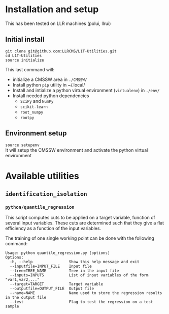 # Installation and setup
This has been tested on LLR machines (polui, llrui)  

## Initial install
`git clone git@github.com:LLRCMS/L1T-Utilities.git`  
`cd L1T-Utilities`  
`source initialize`  

This last command will:
* initialize a CMSSW area in `./CMSSW/`
* Install python `pip` utility in ~/.local/
* Install and intialize a python virtual environment (`virtualenv`) in `./env/`
* Install needed python dependencies
  * `SciPy` and `NumPy`
  * `scikit-learn`
  * `root_numpy`
  * `rootpy`

## Environment setup
`source setupenv`  
It will setup the CMSSW environment and activate the python virtual environment  

# Available utilities
## `identification_isolation`
### `python/quantile_regression`
This script computes cuts to be applied on a target variable, function of several input variables. These cuts are determined such that they give a flat efficiency as a function of the input variables.  

The training of one single working point can be done with the following command:
```
Usage: python quantile_regression.py [options]
Options:
  -h, --help                Show this help message and exit
  --inputfile=INPUT_FILE    Input file
  --tree=TREE_NAME          Tree in the input file
  --inputs=INPUTS           List of input variables of the form "var1,var2,..."
  --target=TARGET           Target variable
  --outputfile=OUTPUT_FILE  Output file
  --name=NAME               Name used to store the regression results in the output file
  --test                    Flag to test the regression on a test sample
```


